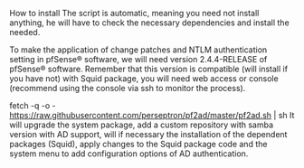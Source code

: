 How to install
The script is automatic, meaning you need not install anything, he will have to check the necessary dependencies and install the needed.

To make the application of change patches and NTLM authentication setting in pfSense® software, we will need version 2.4.4-RELEASE of pfSense® software. Remember that this version is compatible (will install if you have not) with Squid package, you will need web access or console (recommend using the console via ssh to monitor the process).

fetch -q -o - https://raw.githubusercontent.com/perseptron/pf2ad/master/pf2ad.sh | sh
It will upgrade the system package, add a custom repository with samba version with AD support, will if necessary the installation of the dependent packages (Squid), apply changes to the Squid package code and the system menu to add configuration options of AD authentication.
